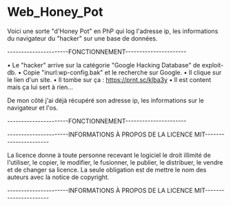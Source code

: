# Web_Honey_Pot

Voici une sorte "d'Honey Pot" en PhP qui log l'adresse ip, les informations du navigateur du "hacker" sur une base de données.

----------------------FONCTIONNEMENT----------------------

• Le "hacker" arrive sur la catégorie "Google Hacking Database" de exploit-db.
• Copie "inurl:wp-config.bak" et le recherche sur Google.
• Il clique sur le lien d'un site.
• Il tombe sur ça : https://prnt.sc/klba3y
• Il est content mais ça lui sert à rien...

De mon côté j'ai déjà récupéré son adresse ip, les informations sur le navigateur et l'os.

----------------------FONCTIONNEMENT----------------------




----------------------INFORMATIONS À PROPOS DE LA LICENCE MIT----------------------

La licence donne à toute personne recevant le logiciel le droit illimité de l'utiliser, le copier, le modifier, le fusionner, le publier, le distribuer, le vendre et de changer sa licence. La seule obligation est de mettre le nom des auteurs avec la notice de copyright.

----------------------INFORMATIONS À PROPOS DE LA LICENCE MIT----------------------
